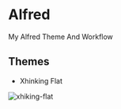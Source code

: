 Alfred
======

My Alfred Theme And Workflow

## Themes
- Xhinking Flat

![xhiking-flat](http://7h2o.com/assets/img/githubalfred/gitstar-search.png)